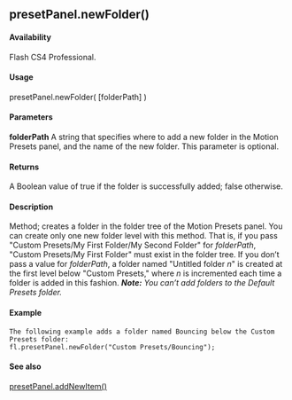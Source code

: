 ## presetPanel.newFolder()

#### Availability

Flash CS4 Professional.

#### Usage

presetPanel.newFolder( \[folderPath\] )

#### Parameters

**folderPath** A string that specifies where to add a new folder in the Motion Presets panel, and the name of the new folder. This parameter is optional.

#### Returns

A Boolean value of true if the folder is successfully added; false otherwise.

#### Description

Method; creates a folder in the folder tree of the Motion Presets panel. You can create only one new folder level with this method. That is, if you pass "Custom Presets/My First Folder/My Second Folder" for *folderPath*, "Custom Presets/My First Folder" must exist in the folder tree.
If you don’t pass a value for *folderPath*, a folder named "Untitled folder *n*" is created at the first level below "Custom Presets," where *n* is incremented each time a folder is added in this fashion.
***Note:** You can’t add folders to the Default Presets folder.*

#### Example

```
The following example adds a folder named Bouncing below the Custom Presets folder:
fl.presetPanel.newFolder("Custom Presets/Bouncing");

```
#### See also

[presetPanel.addNewItem()](#_bookmark781)
